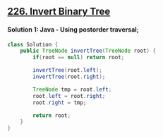 ## [226. Invert Binary Tree](https://leetcode.com/problems/invert-binary-tree/description/)

#### Solution 1: Java - Using postorder traversal;
```java
class Solution {
    public TreeNode invertTree(TreeNode root) {
        if(root == null) return root;

        invertTree(root.left);
        invertTree(root.right);

        TreeNode tmp = root.left;
        root.left = root.right;
        root.right = tmp;

        return root;
    }
}
```